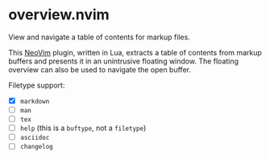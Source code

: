 # overview.nvim

View and navigate a table of contents for markup files.

This [NeoVim](https://neovim.io) plugin, written in Lua, extracts a table of
contents from markup buffers and presents it in an unintrusive floating window.
The floating overview can also be used to navigate the open buffer.

Filetype support:
- [x] `markdown`
- [ ] `man`
- [ ] `tex`
- [ ] `help` (this is a `buftype`, not a `filetype`)
- [ ] `asciidoc`
- [ ] `changelog`

